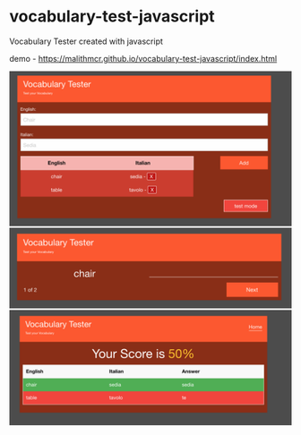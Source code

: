 # vocabulary-test-javascript
Vocabulary Tester created with javascript


demo - https://malithmcr.github.io/vocabulary-test-javascript/index.html


![Screenshot](screenshots/1.png)
![Screenshot](screenshots/2.png)
![Screenshot](screenshots/3.png)
